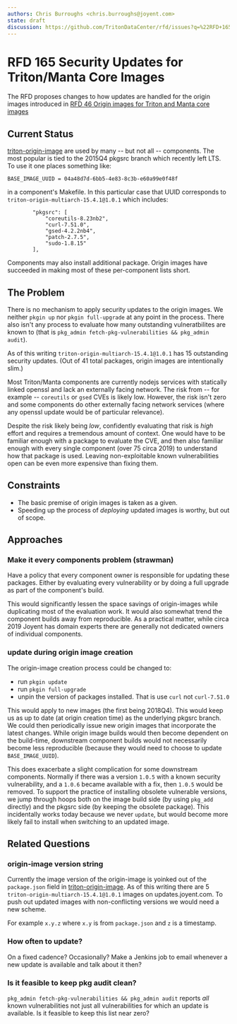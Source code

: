 ```yaml
---
authors: Chris Burroughs <chris.burroughs@joyent.com>
state: draft
discussion: https://github.com/TritonDataCenter/rfd/issues?q=%22RFD+165%22
---
```


# RFD 165 Security Updates for Triton/Manta Core Images

The RFD proposes changes to how updates are handled for the origin images introduced in [RFD 46 Origin images for Triton and Manta core images](../../0046/README.md)


## Current Status

[triton-origin-image](https://github.com/TritonDataCenter/triton-origin-image) are used by many -- but not all -- components.  The most popular is tied to the 2015Q4 pkgsrc branch which recently left LTS.  To use it one places something like:

```
BASE_IMAGE_UUID = 04a48d7d-6bb5-4e83-8c3b-e60a99e0f48f
```

in a component's Makefile.  In this particular case that UUID corresponds to `triton-origin-multiarch-15.4.1@1.0.1` which includes:

```
        "pkgsrc": [
            "coreutils-8.23nb2",
            "curl-7.51.0",
            "gsed-4.2.2nb4",
            "patch-2.7.5",
            "sudo-1.8.15"
        ],
```

Components may also install additional package.  Origin images have succeeded in making most of these per-component lists short.


## The Problem

There is no mechanism to apply security updates to the origin images.  We neither `pkgin up` nor `pkgin full-upgrade` at any point in the process.  There also isn't any process to evaluate how many outstanding vulneratbilites are known to (that is `pkg_admin fetch-pkg-vulnerabilities && pkg_admin audit`).

As of this writing `triton-origin-multiarch-15.4.1@1.0.1` has 15 outstanding security updates.  (Out of 41 total packages, origin images are intentionally slim.)

Most Triton/Manta components are currently nodejs services with statically linked openssl and lack an externally facing network.  The risk from -- for example -- `coreutils` or `gsed` CVEs is likely low.  However, the risk isn't zero and some components do other externally facing network services (where any openssl update would be of particular relevance).

Despite the risk likely being *low*, confidently evaluating that risk is *high* effort and requires a tremendous amount of context.  One would have to be familiar enough with a package to evaluate the CVE, and then also familiar enough with every single component (over 75 circa 2019) to understand how that package is used.  Leaving non-exploitable known vulnerabilities open can be even more expensive than fixing them.


## Constraints

 * The basic premise of origin images is taken as a given.
 * Speeding up the process of *deploying* updated images is worthy, but out of scope.

## Approaches

### Make it every components problem (strawman)

Have a policy that every component owner is responsible for updating these packages.  Either by evaluating every vulnerability or by doing a full upgrade as part of the component's build.

This would significantly lessen the space savings of origin-images while duplicating most of the evaluation work.  It would also somewhat trend the component builds away from reproducible.  As a practical matter, while circa 2019 Joyent has domain experts there are generally not dedicated owners of individual components.


### update during origin image creation

The origin-image creation process could be changed to:
 * run `pkgin update`
 * run `pkgin full-upgrade`
 * unpin the version of packages installed.  That is use `curl` not `curl-7.51.0`
 
This would apply to new images (the first being 2018Q4).  This would keep us as up to date (at origin creation time) as the underlying pkgsrc branch.  We could then periodically issue new origin images that incorporate the latest changes.  While origin image builds would then become dependent on the build-time, downstream component builds would not necessarily become less reproducible (because they would need to choose to update `BASE_IMAGE_UUID`).

This does exacerbate a slight complication for some downstream components.  Normally if there was a version `1.0.5` with a known security vulnerability, and a `1.0.6` became available with a fix, then `1.0.5` would be removed.  To support the practice of installing obsolete vulnerable versions, we jump through hoops both on the image build side (by using `pkg_add` directly) and the pkgsrc side (by keeping the obsolete package).  This incidentally works today because we never `update`, but would become more likely fail to install when switching to an updated image.

## Related Questions

### origin-image version string

Currently the image version of the origin-image is yoinked out of the `package.json` field in [triton-origin-image](https://github.com/TritonDataCenter/triton-origin-image).  As of this writing there are 5 `triton-origin-multiarch-15.4.1@1.0.1` images on updates.joyent.com.  To push out updated images with non-conflicting versions we would need a new scheme.

For example `x.y.z` where `x.y` is from `package.json` and `z` is a timestamp.


### How often to update?

On a fixed cadence?  Occasionally? Make a Jenkins job to email whenever a new update is available and talk about it then?


### Is it feasible to keep pkg audit clean?

`pkg_admin fetch-pkg-vulnerabilities && pkg_admin audit` reports *all* known vulnerabilities not just all vulnerabilities for which an update is available.  Is it feasible to keep this list near zero?
